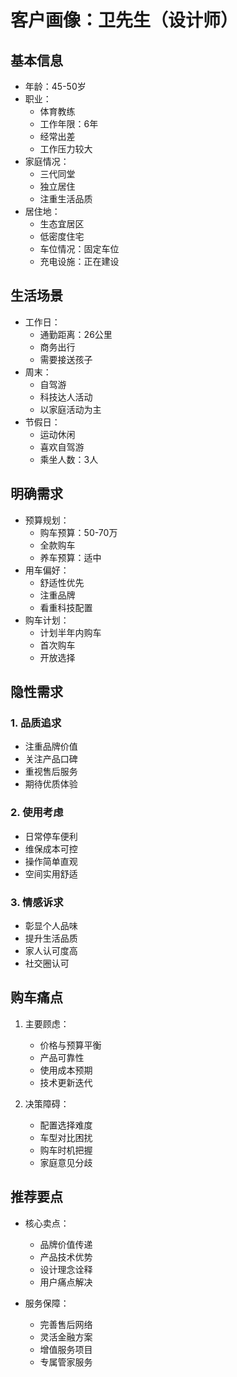# 客户画像：卫先生（设计师）

## 基本信息
- 年龄：45-50岁
- 职业：
  - 体育教练
  - 工作年限：6年
  - 经常出差
  - 工作压力较大
- 家庭情况：
  - 三代同堂
  - 独立居住
  - 注重生活品质
- 居住地：
  - 生态宜居区
  - 低密度住宅
  - 车位情况：固定车位
  - 充电设施：正在建设

## 生活场景
- 工作日：
  - 通勤距离：26公里
  - 商务出行
  - 需要接送孩子
- 周末：
  - 自驾游
  - 科技达人活动
  - 以家庭活动为主
- 节假日：
  - 运动休闲
  - 喜欢自驾游
  - 乘坐人数：3人

## 明确需求
- 预算规划：
  - 购车预算：50-70万
  - 全款购车
  - 养车预算：适中
- 用车偏好：
  - 舒适性优先
  - 注重品牌
  - 看重科技配置
- 购车计划：
  - 计划半年内购车
  - 首次购车
  - 开放选择

## 隐性需求
### 1. 品质追求
- 注重品牌价值
- 关注产品口碑
- 重视售后服务
- 期待优质体验

### 2. 使用考虑
- 日常停车便利
- 维保成本可控
- 操作简单直观
- 空间实用舒适

### 3. 情感诉求
- 彰显个人品味
- 提升生活品质
- 家人认可度高
- 社交圈认可

## 购车痛点
1. 主要顾虑：
   - 价格与预算平衡
   - 产品可靠性
   - 使用成本预期
   - 技术更新迭代

2. 决策障碍：
   - 配置选择难度
   - 车型对比困扰
   - 购车时机把握
   - 家庭意见分歧

## 推荐要点
- 核心卖点：
  - 品牌价值传递
  - 产品技术优势
  - 设计理念诠释
  - 用户痛点解决

- 服务保障：
  - 完善售后网络
  - 灵活金融方案
  - 增值服务项目
  - 专属管家服务
